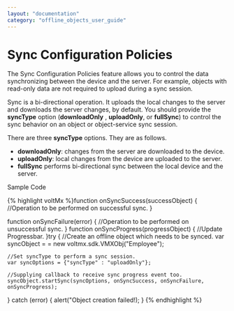 ```yaml
---
layout: "documentation"
category: "offline_objects_user_guide"
---
```



Sync Configuration Policies
===========================

The Sync Configuration Policies feature allows you to control the data synchronizing between the device and the server. For example, objects with read-only data are not required to upload during a sync session.

Sync is a bi-directional operation. It uploads the local changes to the server and downloads the server changes, by default. You should provide the **syncType** option (**downloadOnly** , **uploadOnly**, or **fullSync**) to control the sync behavior on an object or object-service sync session.

There are three **syncType** options. They are as follows.

*   **downloadOnly**: changes from the server are downloaded to the device.
*   **uploadOnly**: local changes from the device are uploaded to the server.
*   **fullSync** performs bi-directional sync between the local device and the server.

Sample Code

{% highlight voltMx %}function onSyncSuccess(successObject) {
	//Operation to be performed on successful sync.
 }
 
 function onSyncFailure(error) {
    //Operation to be performed on unsuccessful sync.
 }
 function onSyncProgress(progressObject) {
   //Update Progressbar.
}try {
	//Create an offline object which needs to be synced.
    var syncObject = = new voltmx.sdk.VMXObj("Employee");

    //Set syncType to perform a sync session.
    var syncOptions = {"syncType" : "uploadOnly"};

    //Supplying callback to receive sync progress event too.
    syncObject.startSync(syncOptions, onSyncSuccess, onSyncFailure, onSyncProgress);
} catch (error) {
	alert("Object creation failed!);
}
{% endhighlight %}
